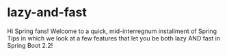 # lazy-and-fast
Hi Spring fans! Welcome to a quick, mid-interregnum installment of Spring Tips in which we look at a few features that let you be both lazy AND fast in Spring Boot 2.2!  
